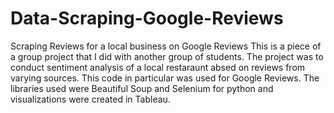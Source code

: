 # Data-Scraping-Google-Reviews
Scraping Reviews for a local business on Google Reviews
This is a piece of a group project that I did with another group of students. The project was to conduct sentiment analysis of a local restaraunt absed on reviews from varying sources. This code in particular was used for Google Reviews.
The libraries used were Beautiful Soup and Selenium for python and visualizations were created in Tableau.
